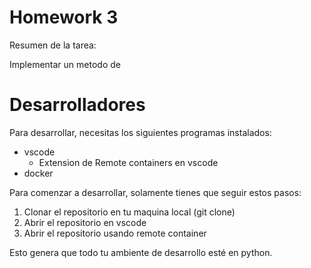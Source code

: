

# Homework 3

Resumen de la tarea: 

Implementar un metodo de 

# Desarrolladores

Para desarrollar, necesitas los siguientes programas instalados: 

- vscode
    - Extension de Remote containers en vscode
- docker 

Para comenzar a desarrollar, solamente tienes que seguir estos pasos: 

1. Clonar el repositorio en tu maquina local (git clone)
2. Abrir el repositorio en vscode
3. Abrir el repositorio usando remote container

Esto genera que todo tu ambiente de desarrollo esté en python.
